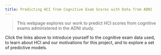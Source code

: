 ```yaml
---
title: Predicting HCI from Cognitive Exam Scores with Data from ADNI
---
```




> This webpage explores our work to predict HCI scores from cognitive exams administered in the ADNI study.



Click the links above to introduce yourself to the cognitive exam data used, to learn about HCI and our motivations for this project, and to explore a set of predictive models.
